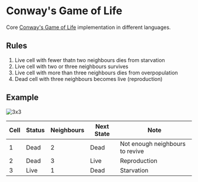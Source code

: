 # Conway's Game of Life   

Core [Conway's Game of Life](https://en.wikipedia.org/wiki/Conway%27s_Game_of_Life) implementation in different languages.

## Rules   
1. Live cell with fewer thatn two neighbours dies from starvation
2. Live cell with two or three neighbours survives
3. Live cell with more than three neighbours dies from overpopulation
4. Dead cell with three neighbours becomes live (reproduction)

## Example   
![3x3](/../images/gol3x3.jpg?raw=true "3x3")

Cell|Status|Neighbours|Next State|Note
--- |------|----------|----------|----
1|Dead|2|Dead|Not enough neighbours to revive
2|Dead|3|Live|Reproduction
3|Live|1|Dead|Starvation


